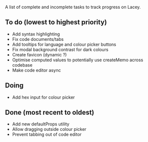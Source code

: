 A list of complete and incomplete tasks to track progress on Lacey.

## To do (lowest to highest priority)

- Add syntax highlighting
- Fix code documents/tabs
- Add tooltips for language and colour picker buttons
- Fix modal background contrast for dark colours
- Create favicon (dynamic ?)
- Optimise computed values to potentially use createMemo across codebase
- Make code editor async

## Doing

- Add hex input for colour picker

## Done (most recent to oldest)

- Add new defaultProps utility
- Allow dragging outside colour picker
- Prevent tabbing out of code editor
